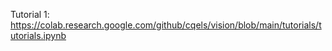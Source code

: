 Tutorial 1: https://colab.research.google.com/github/cqels/vision/blob/main/tutorials/tutorials.ipynb
